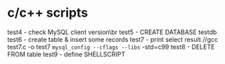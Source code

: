 # c/c++ scripts

test4 - check MySQL client version\br
test5 - CREATE DATABASE testdb
test6 - create table & insert some records
test7 - print select result //gcc test7.c -o test7 `mysql_config --cflags --libs`  -std=c99
test8 - DELETE FROM table
test9 - define SHELLSCRIPT
